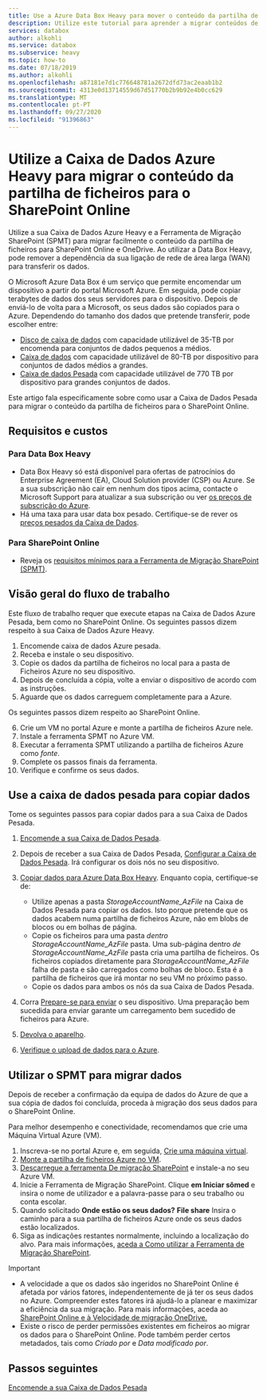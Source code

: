 ```yaml
---
title: Use a Azure Data Box Heavy para mover o conteúdo da partilha de ficheiros para o SharePoint Online
description: Utilize este tutorial para aprender a migrar conteúdos de partilha de ficheiros para Partilhar Online usando a sua Caixa de Dados Azure Heavy
services: databox
author: alkohli
ms.service: databox
ms.subservice: heavy
ms.topic: how-to
ms.date: 07/18/2019
ms.author: alkohli
ms.openlocfilehash: a87181e7d1c776648781a2672dfd73ac2eaab1b2
ms.sourcegitcommit: 4313e0d13714559d67d51770b2b9b92e4b0cc629
ms.translationtype: MT
ms.contentlocale: pt-PT
ms.lasthandoff: 09/27/2020
ms.locfileid: "91396863"
---
```

# <a name="use-the-azure-data-box-heavy-to-migrate-your-file-share-content-to-sharepoint-online"></a>Utilize a Caixa de Dados Azure Heavy para migrar o conteúdo da partilha de ficheiros para o SharePoint Online

Utilize a sua Caixa de Dados Azure Heavy e a Ferramenta de Migração SharePoint (SPMT) para migrar facilmente o conteúdo da partilha de ficheiros para SharePoint Online e OneDrive. Ao utilizar a Data Box Heavy, pode remover a dependência da sua ligação de rede de área larga (WAN) para transferir os dados.

O Microsoft Azure Data Box é um serviço que permite encomendar um dispositivo a partir do portal Microsoft Azure. Em seguida, pode copiar terabytes de dados dos seus servidores para o dispositivo. Depois de enviá-lo de volta para a Microsoft, os seus dados são copiados para o Azure. Dependendo do tamanho dos dados que pretende transferir, pode escolher entre:

- [Disco de caixa de dados](https://docs.microsoft.com/azure/databox/data-box-disk-overview) com capacidade utilizável de 35-TB por encomenda para conjuntos de dados pequenos a médios.
- [Caixa de dados](https://docs.microsoft.com/azure/databox/data-box-overview) com capacidade utilizável de 80-TB por dispositivo para conjuntos de dados médios a grandes.
- [Caixa de dados Pesada](https://docs.microsoft.com/azure/databox/data-box-heavy-overview) com capacidade utilizável de 770 TB por dispositivo para grandes conjuntos de dados.

Este artigo fala especificamente sobre como usar a Caixa de Dados Pesada para migrar o conteúdo da partilha de ficheiros para o SharePoint Online.

## <a name="requirements-and-costs"></a>Requisitos e custos

### <a name="for-data-box-heavy"></a>Para Data Box Heavy

- Data Box Heavy só está disponível para ofertas de patrocínios do Enterprise Agreement (EA), Cloud Solution provider (CSP) ou Azure. Se a sua subscrição não cair em nenhum dos tipos acima, contacte o Microsoft Support para atualizar a sua subscrição ou ver [os preços de subscrição do Azure](https://azure.microsoft.com/pricing/).
- Há uma taxa para usar data box pesado. Certifique-se de rever os [preços pesados da Caixa de Dados](https://azure.microsoft.com/pricing/details/databox/heavy/).


### <a name="for-sharepoint-online"></a>Para SharePoint Online

- Reveja os [requisitos mínimos para a Ferramenta de Migração SharePoint (SPMT)](https://docs.microsoft.com/sharepointmigration/how-to-use-the-sharepoint-migration-tool).

## <a name="workflow-overview"></a>Visão geral do fluxo de trabalho

Este fluxo de trabalho requer que execute etapas na Caixa de Dados Azure Pesada, bem como no SharePoint Online.
Os seguintes passos dizem respeito à sua Caixa de Dados Azure Heavy.

1. Encomende caixa de dados Azure pesada.
2. Receba e instale o seu dispositivo.
3. Copie os dados da partilha de ficheiros no local para a pasta de Ficheiros Azure no seu dispositivo.
4. Depois de concluída a cópia, volte a enviar o dispositivo de acordo com as instruções.
5. Aguarde que os dados carreguem completamente para a Azure.

Os seguintes passos dizem respeito ao SharePoint Online.

6. Crie um VM no portal Azure e monte a partilha de ficheiros Azure nele.
7. Instale a ferramenta SPMT no Azure VM.
8. Executar a ferramenta SPMT utilizando a partilha de ficheiros Azure como *fonte*.
9. Complete os passos finais da ferramenta.
10. Verifique e confirme os seus dados.

## <a name="use-data-box-heavy-to-copy-data"></a>Use a caixa de dados pesada para copiar dados

Tome os seguintes passos para copiar dados para a sua Caixa de Dados Pesada.

1. [Encomende a sua Caixa de Dados Pesada](data-box-heavy-deploy-ordered.md).
2. Depois de receber a sua Caixa de Dados Pesada, [Configurar a Caixa de Dados Pesada](data-box-heavy-deploy-set-up.md). Irá configurar os dois nós no seu dispositivo.
3. [Copiar dados para Azure Data Box Heavy](data-box-heavy-deploy-copy-data.md). Enquanto copia, certifique-se de:

    - Utilize apenas a pasta *StorageAccountName_AzFile* na Caixa de Dados Pesada para copiar os dados. Isto porque pretende que os dados acabem numa partilha de ficheiros Azure, não em blobs de blocos ou em bolhas de página.
    - Copie os ficheiros para uma pasta *dentro StorageAccountName_AzFile* pasta. Uma sub-página dentro *de StorageAccountName_AzFile* pasta cria uma partilha de ficheiros. Os ficheiros copiados diretamente para *StorageAccountName_AzFile* falha de pasta e são carregados como bolhas de bloco. Esta é a partilha de ficheiros que irá montar no seu VM no próximo passo.
    - Copie os dados para ambos os nós da sua Caixa de Dados Pesada.
3. Corra [Prepare-se para enviar](data-box-heavy-deploy-picked-up.md#prepare-to-ship) o seu dispositivo. Uma preparação bem sucedida para enviar garante um carregamento bem sucedido de ficheiros para Azure.
4. [Devolva o aparelho](data-box-heavy-deploy-picked-up.md#ship-data-box-heavy-back).
5. [Verifique o upload de dados para o Azure](data-box-heavy-deploy-picked-up.md#verify-data-upload-to-azure).

## <a name="use-spmt-to-migrate-data"></a>Utilizar o SPMT para migrar dados

Depois de receber a confirmação da equipa de dados do Azure de que a sua cópia de dados foi concluída, proceda à migração dos seus dados para o SharePoint Online.

Para melhor desempenho e conectividade, recomendamos que crie uma Máquina Virtual Azure (VM).

1. Inscreva-se no portal Azure e, em seguida, [Crie uma máquina virtual](../virtual-machines/windows/quick-create-portal.md).
2. [Monte a partilha de ficheiros Azure no VM](../storage/files/storage-how-to-use-files-windows.md#mount-the-azure-file-share-with-file-explorer).
3. [Descarregue a ferramenta De migração SharePoint](https://spmtreleasescus.blob.core.windows.net/install/default.htm) e instale-a no seu Azure VM.
4. Inicie a Ferramenta de Migração SharePoint. Clique **em Iniciar sômed** e insira o nome de utilizador e a palavra-passe para o seu trabalho ou conta escolar.
5. Quando solicitado **Onde estão os seus dados?** **File share** Insira o caminho para a sua partilha de ficheiros Azure onde os seus dados estão localizados.
6. Siga as indicações restantes normalmente, incluindo a localização do alvo. Para mais informações, [aceda a Como utilizar a Ferramenta de Migração SharePoint](https://docs.microsoft.com/sharepointmigration/how-to-use-the-sharepoint-migration-tool).

> [!IMPORTANT]
> - A velocidade a que os dados são ingeridos no SharePoint Online é afetada por vários fatores, independentemente de já ter os seus dados no Azure. Compreender estes fatores irá ajudá-lo a planear e maximizar a eficiência da sua migração.  Para mais informações, aceda ao [SharePoint Online e à Velocidade de migração OneDrive.](/sharepointmigration/sharepoint-online-and-onedrive-migration-speed)
> - Existe o risco de perder permissões existentes em ficheiros ao migrar os dados para o SharePoint Online. Pode também perder certos metadados, tais como *Criado por* e *Data modificado por*.

## <a name="next-steps"></a>Passos seguintes

[Encomende a sua Caixa de Dados Pesada](./data-box-heavy-deploy-ordered.md)